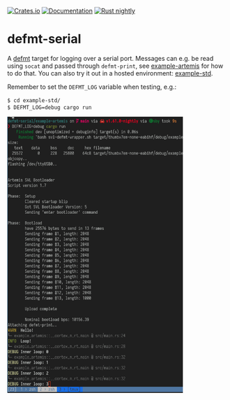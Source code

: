 [![Crates.io](https://img.shields.io/crates/v/defmt-serial.svg)](https://crates.io/crates/defmt-serial)
[![Documentation](https://docs.rs/defmt-serial/badge.svg)](https://docs.rs/defmt-serial/)
[![Rust nightly](https://img.shields.io/badge/rustc-nightly-orange)](https://rust-lang.github.io/rustup/installation/other.html)

# defmt-serial

A [defmt](https://github.com/knurling-rs/defmt) target for logging over a serial
port. Messages can e.g. be read using `socat` and passed through `defmt-print`,
see [example-artemis](example-artemis) for how to do that. You can also try it
out in a hosted environment: [example-std](example-std).

Remember to set the `DEFMT_LOG` variable when testing, e.g.:

```
$ cd example-std/
$ DEFMT_LOG=debug cargo run
```

<img src="example-defmt-serial.png" width="80%"></img>

